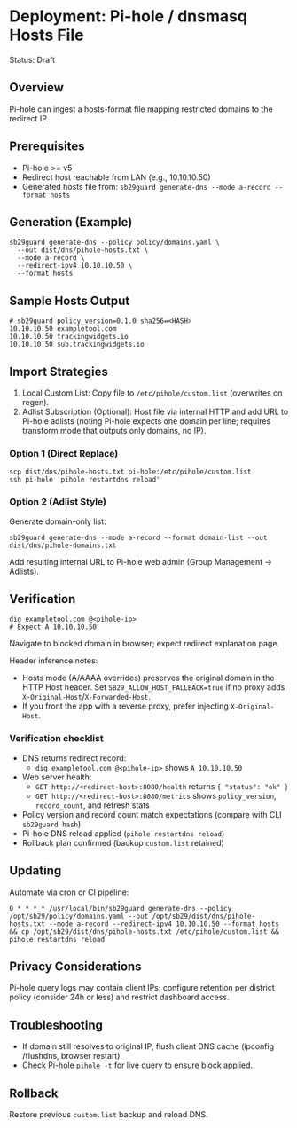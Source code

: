 # Deployment: Pi-hole / dnsmasq Hosts File

Status: Draft

## Overview
Pi-hole can ingest a hosts-format file mapping restricted domains to the redirect IP.

## Prerequisites
- Pi-hole >= v5
- Redirect host reachable from LAN (e.g., 10.10.10.50)
- Generated hosts file from: `sb29guard generate-dns --mode a-record --format hosts`

## Generation (Example)
```
sb29guard generate-dns --policy policy/domains.yaml \
  --out dist/dns/pihole-hosts.txt \
  --mode a-record \
  --redirect-ipv4 10.10.10.50 \
  --format hosts
```

## Sample Hosts Output
```
# sb29guard policy_version=0.1.0 sha256=<HASH>
10.10.10.50 exampletool.com
10.10.10.50 trackingwidgets.io
10.10.10.50 sub.trackingwidgets.io
```

## Import Strategies
1. Local Custom List: Copy file to `/etc/pihole/custom.list` (overwrites on regen).
2. Adlist Subscription (Optional): Host file via internal HTTP and add URL to Pi-hole adlists (noting Pi-hole expects one domain per line; requires transform mode that outputs only domains, no IP).

### Option 1 (Direct Replace)
```
scp dist/dns/pihole-hosts.txt pi-hole:/etc/pihole/custom.list
ssh pi-hole 'pihole restartdns reload'
```

### Option 2 (Adlist Style)
Generate domain-only list:
```
sb29guard generate-dns --mode a-record --format domain-list --out dist/dns/pihole-domains.txt
```
Add resulting internal URL to Pi-hole web admin (Group Management -> Adlists).

## Verification
```
dig exampletool.com @<pihole-ip>
# Expect A 10.10.10.50
```
Navigate to blocked domain in browser; expect redirect explanation page.

Header inference notes:
- Hosts mode (A/AAAA overrides) preserves the original domain in the HTTP Host header. Set `SB29_ALLOW_HOST_FALLBACK=true` if no proxy adds `X-Original-Host`/`X-Forwarded-Host`.
- If you front the app with a reverse proxy, prefer injecting `X-Original-Host`.

### Verification checklist
- DNS returns redirect record:
  - `dig exampletool.com @<pihole-ip>` shows `A 10.10.10.50`
- Web server health:
  - `GET http://<redirect-host>:8080/health` returns `{ "status": "ok" }`
  - `GET http://<redirect-host>:8080/metrics` shows `policy_version`, `record_count`, and refresh stats
- Policy version and record count match expectations (compare with CLI `sb29guard hash`)
- Pi-hole DNS reload applied (`pihole restartdns reload`)
- Rollback plan confirmed (backup `custom.list` retained)

## Updating
Automate via cron or CI pipeline:
```
0 * * * * /usr/local/bin/sb29guard generate-dns --policy /opt/sb29/policy/domains.yaml --out /opt/sb29/dist/dns/pihole-hosts.txt --mode a-record --redirect-ipv4 10.10.10.50 --format hosts && cp /opt/sb29/dist/dns/pihole-hosts.txt /etc/pihole/custom.list && pihole restartdns reload
```

## Privacy Considerations
Pi-hole query logs may contain client IPs; configure retention per district policy (consider 24h or less) and restrict dashboard access.

## Troubleshooting
- If domain still resolves to original IP, flush client DNS cache (ipconfig /flushdns, browser restart).
- Check Pi-hole `pihole -t` for live query to ensure block applied.

## Rollback
Restore previous `custom.list` backup and reload DNS.

